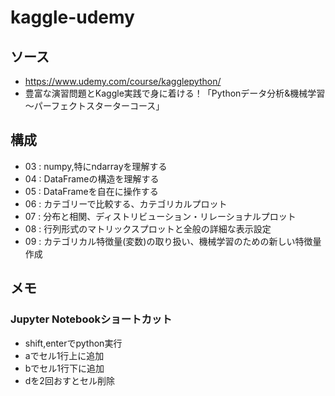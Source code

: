# kaggle-udemy

## ソース
- https://www.udemy.com/course/kagglepython/
- 豊富な演習問題とKaggle実践で身に着ける！「Pythonデータ分析&機械学習～パーフェクトスターターコース」

## 構成
- 03 : numpy,特にndarrayを理解する
- 04 : DataFrameの構造を理解する
- 05 : DataFrameを自在に操作する
- 06 : カテゴリーで比較する、カテゴリカルプロット
- 07 : 分布と相関、ディストリビューション・リレーショナルプロット
- 08 : 行列形式のマトリックスプロットと全般の詳細な表示設定
- 09 : カテゴリカル特徴量(変数)の取り扱い、機械学習のための新しい特徴量作成

## メモ

### Jupyter Notebookショートカット
- shift,enterでpython実行
- aでセル1行上に追加
- bでセル1行下に追加
- dを2回おすとセル削除